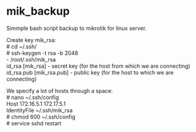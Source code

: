 # mik_backup
Simmple bash script backup to mikrotik for linux server.

<p>Create key mik_rsa:<br />
# cd ~/.ssh/<br />
# ssh-keygen -t rsa -b 2048<br />
- /root/.ssh/mik_rsa<br />
id_rsa [mik_rsa] - secret key (for the host from which we are connecting)<br />
id_rsa.pub [mik_rsa.pub] - public key (for the host to which we are connecting)</p>

<p>We specify a lot of hosts through a space:<br />
# nano ~/.ssh/config<br />
Host 172.16.5.1 172.17.5.1<br />
IdentityFile ~/.ssh/mik_rsa<br />
# chmod 600 ~/.ssh/config<br />
# service sshd restart</p>
